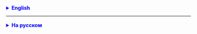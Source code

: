 <details style="margin-top: 16px">
  <summary style="cursor: pointer; color: blue;"><b>English</b></summary>

## Object-Oriented Programming (OOP)

Object-Oriented Programming (OOP) is a programming paradigm based on the concept of objects. It is a methodology for developing programs where objects are the central elements. Objects can have properties (attributes) and methods (functions) and can interact with each other.

### Key Concepts of OOP:

1. **Classes and Objects**:
   - **Class** is a template or blueprint that defines the structure and behavior of objects. It describes the attributes and methods that will be available to objects of that class.
   - **Object** is a specific instance of a class created based on its description. Objects can interact with each other, call methods, and exchange data.

2. **Encapsulation**:
   - Encapsulation is a concept where data (attributes) and methods that work with that data are encapsulated within a class. This hides the implementation details, providing only the necessary interface for interaction with the outside world.

3. **Inheritance**:
   - Inheritance allows the creation of new classes based on existing classes. It promotes code reuse and establishes a hierarchy of classes where child classes inherit properties and methods from parent classes.

4. **Polymorphism**:
   - Polymorphism enables objects of different classes to respond differently to the same method call. This simplifies a common interface for working with various types of objects.

### Advantages of OOP:

- **Modularity**: Programs are divided into small, independent objects, making the code more understandable and maintainable.
- **Code Reusability**: Inheritance allows the reuse of existing code to create new classes and objects.
- **Simplified Testing**: Classes and methods can be tested independently, facilitating code verification and debugging.
- **Improved Development Productivity**: OOP promotes effective project organization, reducing development time.

Object-Oriented Programming is widely used in modern programming and is a powerful tool for developing complex software systems.

## What Are Objects?

The world we live in is filled with various objects. If you look around, you'll see buildings, natural formations, cars, furniture, appliances, computers, and more. All these things can be considered as objects, each having its set of characteristics, functionality, and purpose.

We are accustomed to using objects to accomplish various tasks in our daily lives. For example, we use a car to commute to work, kitchenware to prepare food, and comfortable furniture for relaxation.

This object-oriented way of thinking has also found its place in programming. The approach that revolves around the use of objects is called Object-Oriented Programming (OOP).

### Example

Let's consider an example. Imagine that you've designed a new model of a smartphone and plan to start its mass production. As a developer, you know how it will function, the components it consists of (casing, microphone, speaker, wires, buttons, etc.), and how these components are interconnected.

However, you won't be assembling each smartphone yourself; you have a team of workers for that. To ensure uniformity in production and avoid having to provide instructions at every step, you need to create a detailed description of the smartphone's design. In object-oriented programming, this description is called a class, and objects are created from it during the program's execution.

A **class** is a kind of blueprint or description of an object that has not yet been created, but it defines its characteristics, methods, and the way it is constructed. An **object**, on the other hand, is a specific instance of a class created based on this description.

## Encapsulation in Java

Encapsulation is a concept in object-oriented programming that allows you to hide the internal implementation details of an object and provide only the necessary interface for interacting with it. In Java, encapsulation is achieved using access modifiers (private, protected, public) and getter and setter methods to access object attributes.

Example of encapsulation in Java:

```java
public class Person {
    private String name; // Private field

    public String getName() {
        return name; // Getter for reading the value of name
    }

    public void setName(String newName) {
        name = newName; // Setter for setting the value of name
    }
}

public class Main {
    public static void main(String[] args) {
        Person person = new Person();
        person.setName("John");
        System.out.println("Name: " + person.getName());
    }
}
```

In this example, the `name` attribute of the `Person` class is private, and we use a getter and setter to access this attribute. This way, we hide the implementation details of `name` and provide controlled access to it.

## Static Polymorphism (Method Overloading) in Java

Static polymorphism is a concept where the same method can have different implementations depending on the number and types of its arguments. This is achieved in Java through method overloading.

Example of static polymorphism (method overloading) in Java:

```java
public class Calculator {
    public int add(int a, int b) {
        return a + b;
    }

    public double add(double a, double b) {
        return a + b;
    }

    public String add(String a, String b) {
        return a + b;
    }
}

public class Main {
    public static void main(String[] args) {
        Calculator calculator = new Calculator();
        System.out.println("Sum of integers: " + calculator.add(5, 10));
        System.out.println("Sum of doubles: " + calculator.add(2.5, 3.5));
        System.out.println("Concatenation of strings: " + calculator.add("Hello", " World"));
    }
}
```

In this code, the `add` method is overloaded to work with different data types (integers, doubles, and strings). Depending on the arguments passed, the appropriate version of the `add` method is called. This is known as static polymorphism or method overloading.



</details>

<hr>

<details style="margin-top: 16px">
  <summary style="cursor: pointer; color: blue;"><b>На русском</b></summary>


## объектно-ориентированное программирование (ООП)

Объектно-ориентированное программирование (ООП) - это парадигма программирования, которая базируется на концепции
объектов. Она представляет собой методологию разработки программ, где центральными элементами являются объекты, которые
могут иметь свойства (атрибуты) и методы (функции), а также взаимодействовать друг с другом.

### Основные концепции ООП:

1. **Классы и объекты**:
    - **Класс** - это шаблон или чертеж, определяющий структуру и поведение объектов. Он описывает атрибуты (свойства) и
      методы (функции), которые будут доступны объектам этого класса.
    - **Объект** - это конкретный экземпляр класса, который создается на основе его описания. Объекты могут
      взаимодействовать друг с другом, вызывать методы и обмениваться данными.

2. **Инкапсуляция**:
    - Инкапсуляция представляет собой концепцию, при которой данные (атрибуты) и методы, которые работают с этими
      данными, объединены внутри класса. Таким образом, объект скрывает детали реализации и предоставляет только
      необходимый интерфейс для взаимодействия с внешним миром.

3. **Наследование**:
    - Наследование позволяет создавать новые классы на основе существующих классов. Это способствует повторному
      использованию кода и созданию иерархии классов, где дочерние классы наследуют свойства и методы родительских
      классов.

4. **Полиморфизм**:
    - Полиморфизм позволяет объектам разных классов реагировать на одинаковые методы вызова по-разному. Это упрощает
      общий интерфейс для работы с различными типами объектов.

### Преимущества ООП:

- **Модульность**: Программа разбивается на небольшие, независимые объекты, что делает код более понятным и легко
  поддерживаемым.
- **Повторное использование кода**: Благодаря наследованию, можно повторно использовать существующий код для создания
  новых классов и объектов.
- **Упрощенное тестирование**: Классы и методы могут быть тестируемыми модулями, что облегчает проверку и отладку кода.
- **Увеличенная производительность разработки**: ООП способствует более эффективной организации работы над проектами и
  снижению времени разработки.

Объектно-ориентированное программирование широко используется в современном программировании и является мощным
инструментом для разработки сложных программных систем.

## Что такое объекты?

Мир, в котором мы существуем, насыщен разнообразными объектами. Если обратить внимание вокруг, можно увидеть, что нас
окружают здания, природные образования, автомобили, мебель, техника, компьютеры. Все эти вещи можно рассматривать как
объекты, и каждый из них обладает своим набором характеристик, функциональностью и предназначением.

Мы привыкли использовать объекты для выполнения разных задач в повседневной жизни. Например, для передвижения до места
работы мы используем автомобиль, для приготовления пищи – кухонную утварь, а для отдыха – удобную мебель.

Этот объектно-ориентированный способ мышления также нашел свое место в программировании. Подход, который основывается на
использовании объектов, называется объектно-ориентированным программированием (ООП).

### Пример

Давайте рассмотрим пример. Представьте, что вы создали новую модель смартфона и планируете начать его массовое
производство. Как разработчик, вы знаете, как он будет функционировать, из каких компонентов состоит (корпус, микрофон,
динамик, провода, кнопки и так далее). Вы знаете, как все эти компоненты соединяются друг с другом.

Однако вы не будете сами собирать каждый смартфон, у вас есть команда работников. Чтобы обеспечить однородность в
производстве и избежать необходимости давать инструкции на каждом этапе, вам нужно создать подробное описание устройства
смартфона. В объектно-ориентированном программировании, это описание называется классом, из которого создаются
конкретные экземпляры - объекты.

**Класс** - это своего рода чертеж, описание объекта, который еще не был создан, но определяет его характеристики,
методы и способ создания. **Объект**, в свою очередь, - это конкретный экземпляр класса, созданный на основе этого
описания.

## Инкапсуляция в Java:

Инкапсуляция - это концепция объектно-ориентированного программирования, которая позволяет скрыть внутренние детали реализации объекта и предоставить только необходимый интерфейс для взаимодействия с ним. В Java инкапсуляция достигается с помощью модификаторов доступа (private, protected, public) и методов получения (геттеров) и установки (сеттеров) для доступа к атрибутам объекта.

Пример инкапсуляции в Java:

```java
public class Person {
    private String name; // Приватное поле

    public String getName() {
        return name; // Геттер для чтения значения name
    }

    public void setName(String newName) {
        name = newName; // Сеттер для установки значения name
    }
}

public class Main {
    public static void main(String[] args) {
        Person person = new Person();
        person.setName("John");
        System.out.println("Имя: " + person.getName());
    }
}
```

В этом примере атрибут `name` класса `Person` является приватным, и мы используем геттер и сеттер для доступа к этому атрибуту. Таким образом, мы скрываем детали реализации `name` и обеспечиваем контролируемый доступ к нему.

## Статический полиморфизм (перегрузка методов) в Java:

Статический полиморфизм - это концепция, при которой один и тот же метод может иметь разные реализации, в зависимости от количества и типа его аргументов. Это достигается с помощью перегрузки методов в Java.

Пример статического полиморфизма (перегрузки методов) в Java:

```java
public class Calculator {
    public int add(int a, int b) {
        return a + b;
    }

    public double add(double a, double b) {
        return a + b;
    }

    public String add(String a, String b) {
        return a + b;
    }
}

public class Main {
    public static void main(String[] args) {
        Calculator calculator = new Calculator();
        System.out.println("Сумма целых чисел: " + calculator.add(5, 10));
        System.out.println("Сумма дробных чисел: " + calculator.add(2.5, 3.5));
        System.out.println("Сумма строк: " + calculator.add("Hello", " World"));
    }
}
```

Здесь метод `add` перегружен для работы с разными типами данных (целыми числами, дробными числами и строками). В зависимости от переданных аргументов вызывается соответствующая версия метода `add`. Это называется статическим полиморфизмом или перегрузкой методов.

</details>
